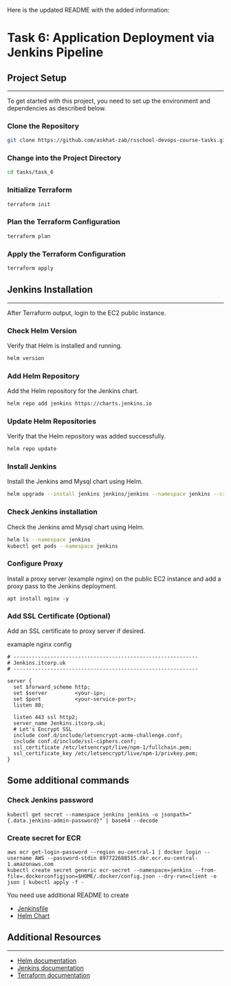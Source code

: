 

Here is the updated README with the added information:


Task 6: Application Deployment via Jenkins Pipeline
==============================================

## Project Setup
---------------

To get started with this project, you need to set up the environment and dependencies as described below.

### Clone the Repository

```bash
git clone https://github.com/askhat-zab/rsschool-devops-course-tasks.git --branch task_6
```

### Change into the Project Directory

```bash
cd tasks/task_6
```

### Initialize Terraform

```bash
terraform init
```

### Plan the Terraform Configuration

```bash
terraform plan
```

### Apply the Terraform Configuration

```bash
terraform apply
```

## Jenkins Installation
----------------------

After Terraform output, login to the EC2 public instance.

### Check Helm Version

Verify that Helm is installed and running.

```bash
helm version
```

### Add Helm Repository

Add the Helm repository for the Jenkins chart.

```bash
helm repo add jenkins https://charts.jenkins.io
```

### Update Helm Repositories

Verify that the Helm repository was added successfully.

```bash
helm repo update
```

### Install Jenkins

Install the Jenkins amd Mysql chart using Helm.

```bash
helm upgrade --install jenkins jenkins/jenkins --namespace jenkins --create-namespace
```

### Check Jenkins installation

Check the Jenkins amd Mysql chart using Helm.

```bash
helm ls --namespace jenkins 
kubectl get pods --namespace jenkins 
```

### Configure Proxy

Install a proxy server (example nginx) on the public EC2 instance and add a proxy pass to the Jenkins deployment.

```
apt install nginx -y
```


### Add SSL Certificate (Optional)

Add an SSL certificate to proxy server if desired.

examaple nginx config

```
# ------------------------------------------------------------
# Jenkins.itcorp.uk
# ------------------------------------------------------------

server {
  set $forward_scheme http;
  set $server         <your-ip>;
  set $port           <your-service-port>;
  listen 80;

  listen 443 ssl http2;
  server_name Jenkins.itcorp.uk;
  # Let's Encrypt SSL
  include conf.d/include/letsencrypt-acme-challenge.conf;
  include conf.d/include/ssl-ciphers.conf;
  ssl_certificate /etc/letsencrypt/live/npm-1/fullchain.pem;
  ssl_certificate_key /etc/letsencrypt/live/npm-1/privkey.pem;
}

```

## Some additional commands

### Check Jenkins password

```
kubectl get secret --namespace jenkins jenkins -o jsonpath="{.data.jenkins-admin-password}" | base64 --decode
```

### Create secret for ECR
```
aws ecr get-login-password --region eu-central-1 | docker login --username AWS --password-stdin 897722688515.dkr.ecr.eu-central-1.amazonaws.com
kubectl create secret generic ecr-secret --namespace=jenkins --from-file=.dockerconfigjson=$HOME/.docker/config.json --dry-run=client -o json | kubectl apply -f -
```

You need use additional README to create 
* [Jenkinsfile](https://github.com/askhat-zab/repo/blob/main/README-jenkinsfile.md)
* [Helm Chart](https://github.com/askhat-zab/repo/blob/main/README.md)

## Additional Resources
--------------------

* [Helm documentation](https://helm.sh/docs/)
* [Jenkins documentation](https://Jenkins.org/support/)
* [Terraform documentation](https://www.terraform.io/docs/)
